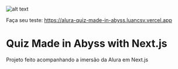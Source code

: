 ![alt text](https://i.imgur.com/1yLdune.png)

Faça seu teste:
https://alura-quiz-made-in-abyss.luancsv.vercel.app

# Quiz Made in Abyss with Next.js

Projeto feito acompanhando a imersão da Alura em Next.js
